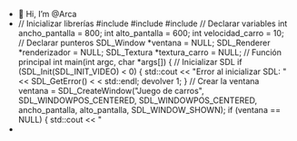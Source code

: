 - 👋 Hi, I’m @Arca
-  // Inicializar librerías #include #include #include // Declarar variables int ancho_pantalla = 800; int alto_pantalla = 600; int velocidad_carro = 10; // Declarar punteros SDL_Window *ventana = NULL; SDL_Renderer *renderizador = NULL; SDL_Textura *textura_carro = NULL; // Función principal int main(int argc, char *args[]) { // Inicializar SDL if (SDL_Init(SDL_INIT_VIDEO) < 0) { std::cout << "Error al inicializar SDL: " << SDL_GetError() < < std::endl; devolver 1; } // Crear la ventana ventana = SDL_CreateWindow("Juego de carros", SDL_WINDOWPOS_CENTERED, SDL_WINDOWPOS_CENTERED, ancho_pantalla, alto_pantalla, SDL_WINDOW_SHOWN); if (ventana == NULL) { std::cout << "
-  
